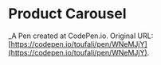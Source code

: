 # Product Carousel
 _A Pen created at CodePen.io. Original URL: [https://codepen.io/toufali/pen/WNeMJjY](https://codepen.io/toufali/pen/WNeMJjY).

 